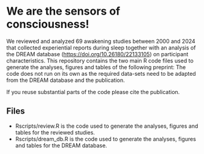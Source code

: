 # We are the sensors of consciousness!
We reviewed and analyzed 69 awakening studies between 2000 and 2024 that collected experiential reports during sleep together with an analysis of the DREAM database (https://doi.org/10.26180/22133105) on participant characteristics. This repository contains the two main R code files used to generate the analyses, figures and tables of the following preprint: The code does not run on its own as the required data-sets need to be adapted from the DREAM database and the publication.<br />

If you reuse substantial parts of the code please cite the publication.<br />

## Files
- Rscripts/review.R is the code used to generate the analyses, figures and tables for the reviewed studies.<br />
- Rscripts/dream_db.R is the code used to generate the analyses, figures and tables for the DREAM database.
